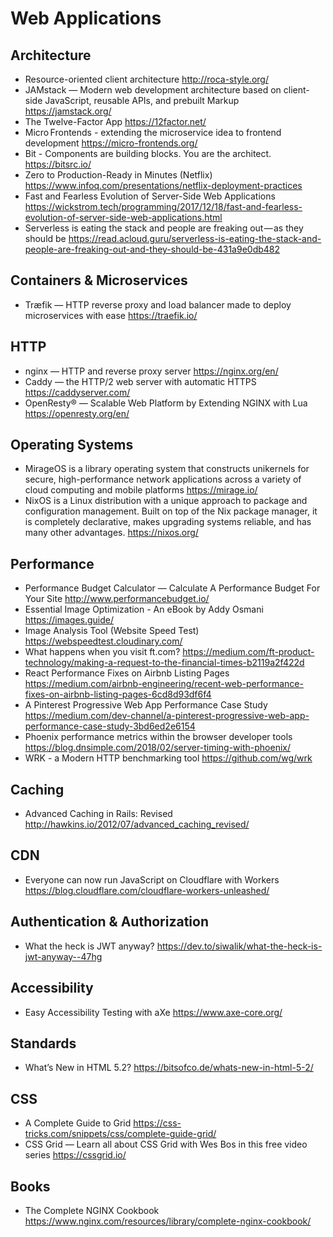 # Web Applications

## Architecture

* Resource-oriented client architecture
  http://roca-style.org/
* JAMstack — Modern web development architecture based on client-side JavaScript, reusable APIs, and prebuilt Markup
  https://jamstack.org/
* The Twelve-Factor App
  https://12factor.net/
* Micro Frontends - extending the microservice idea to frontend development
  https://micro-frontends.org/
* Bit - Components are building blocks. You are the architect.
  https://bitsrc.io/
* Zero to Production-Ready in Minutes (Netflix)
  https://www.infoq.com/presentations/netflix-deployment-practices
* Fast and Fearless Evolution of Server-Side Web Applications
  https://wickstrom.tech/programming/2017/12/18/fast-and-fearless-evolution-of-server-side-web-applications.html
* Serverless is eating the stack and people are freaking out — as they should be
  https://read.acloud.guru/serverless-is-eating-the-stack-and-people-are-freaking-out-and-they-should-be-431a9e0db482

## Containers & Microservices

* Træfik — HTTP reverse proxy and load balancer made to deploy microservices with ease
  https://traefik.io/

## HTTP

* nginx — HTTP and reverse proxy server
  https://nginx.org/en/
* Caddy — the HTTP/2 web server with automatic HTTPS
  https://caddyserver.com/
* OpenResty® — Scalable Web Platform by Extending NGINX with Lua
  https://openresty.org/en/

## Operating Systems

* MirageOS is a library operating system that constructs unikernels for secure, high-performance network applications across a variety of cloud computing and mobile platforms
  https://mirage.io/
* NixOS is a Linux distribution with a unique approach to package and configuration management. Built on top of the Nix package manager, it is completely declarative, makes upgrading systems reliable, and has many other advantages.
  https://nixos.org/

## Performance

* Performance Budget Calculator — Calculate A Performance Budget For Your Site
  http://www.performancebudget.io/
* Essential Image Optimization - An eBook by Addy Osmani
  https://images.guide/
* Image Analysis Tool (Website Speed Test)
  https://webspeedtest.cloudinary.com/
* What happens when you visit ft.com?
  https://medium.com/ft-product-technology/making-a-request-to-the-financial-times-b2119a2f422d
* React Performance Fixes on Airbnb Listing Pages
  https://medium.com/airbnb-engineering/recent-web-performance-fixes-on-airbnb-listing-pages-6cd8d93df6f4
* A Pinterest Progressive Web App Performance Case Study
  https://medium.com/dev-channel/a-pinterest-progressive-web-app-performance-case-study-3bd6ed2e6154
* Phoenix performance metrics within the browser developer tools
  https://blog.dnsimple.com/2018/02/server-timing-with-phoenix/
* WRK - a Modern HTTP benchmarking tool
  https://github.com/wg/wrk

## Caching

* Advanced Caching in Rails: Revised
  http://hawkins.io/2012/07/advanced_caching_revised/

## CDN

* Everyone can now run JavaScript on Cloudflare with Workers
  https://blog.cloudflare.com/cloudflare-workers-unleashed/

## Authentication & Authorization

* What the heck is JWT anyway?
  https://dev.to/siwalik/what-the-heck-is-jwt-anyway--47hg

## Accessibility

* Easy Accessibility Testing with aXe
  https://www.axe-core.org/

## Standards

* What’s New in HTML 5.2?
  https://bitsofco.de/whats-new-in-html-5-2/

## CSS

* A Complete Guide to Grid
  https://css-tricks.com/snippets/css/complete-guide-grid/
* CSS Grid — Learn all about CSS Grid with Wes Bos in this free video series
  https://cssgrid.io/

## Books

* The Complete NGINX Cookbook
  https://www.nginx.com/resources/library/complete-nginx-cookbook/
